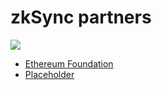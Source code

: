 # zkSync partners

<img src="https://i.imgur.com/Ld1n8gs.png"/>

- [Ethereum Foundation](ef.md)
- [Placeholder](placeholder.md)
